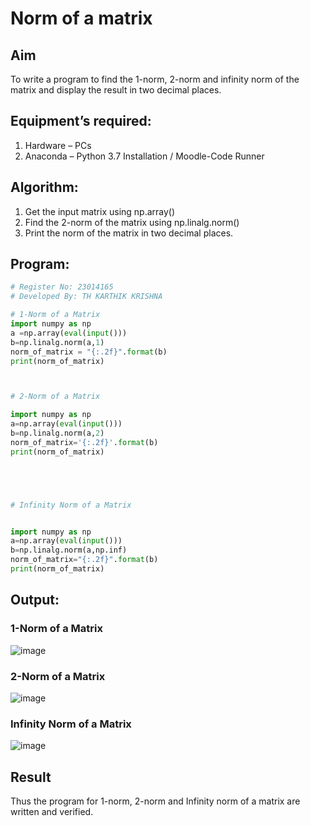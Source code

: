 # Norm of a matrix
## Aim
To write a program to find the 1-norm, 2-norm and infinity norm of the matrix and display the result in two decimal places.
## Equipment’s required:
1.	Hardware – PCs
2.	Anaconda – Python 3.7 Installation / Moodle-Code Runner
## Algorithm:
1. Get the input matrix using np.array()
2. Find the 2-norm of the matrix using np.linalg.norm()
3. Print the norm of the matrix in two decimal places.
## Program:
```Python
# Register No: 23014165
# Developed By: TH KARTHIK KRISHNA

# 1-Norm of a Matrix
import numpy as np
a =np.array(eval(input()))
b=np.linalg.norm(a,1)
norm_of_matrix = "{:.2f}".format(b)
print(norm_of_matrix)



# 2-Norm of a Matrix

import numpy as np
a=np.array(eval(input()))
b=np.linalg.norm(a,2)
norm_of_matrix='{:.2f}'.format(b)
print(norm_of_matrix)





# Infinity Norm of a Matrix


import numpy as np
a=np.array(eval(input()))
b=np.linalg.norm(a,np.inf)
norm_of_matrix="{:.2f}".format(b)
print(norm_of_matrix)

```
## Output:
### 1-Norm of a Matrix
![image](https://github.com/karthikkrishna16/Norm-of-a-matrix/assets/148514663/d8fa41af-8e13-4d86-996c-5cc0b2bc602c)


### 2-Norm of a Matrix

![image](https://github.com/karthikkrishna16/Norm-of-a-matrix/assets/148514663/f1839bb1-d9f2-4c22-af33-9a378596dc78)

### Infinity Norm of a Matrix
![image](https://github.com/karthikkrishna16/Norm-of-a-matrix/assets/148514663/78e1f1ee-a993-4328-a8d1-fd46003db0b1)

## Result
Thus the program for 1-norm, 2-norm and Infinity norm of a matrix are written and verified.
